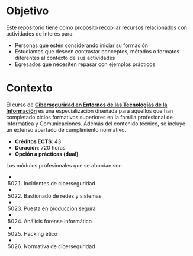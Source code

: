 # Objetivo

Este repositorio tiene como propósito recopilar recursos relacionados con actividades de interés para:
- Personas que estén considerando iniciar su formación
- Estudiantes que deseen contrastar conceptos, métodos o formatos diferentes al contexto de sus actividades
- Egresados que necesiten repasar con ejemplos prácticos

# Contexto

El curso de [**Ciberseguridad en Entornos de las Tecnologías de la Información**](https://www.educacionfpydeportes.gob.es/dam/jcr:f7bd11cf-d85f-4436-9ae1-5acd4d1e2041/07-fp-cs-ce-ciberseguridad.pdf) es una especialización diseñada para aquellos que han completado ciclos formativos superiores en la familia profesional de Informática y Comunicaciones. Además del contenido técnico, se incluye un extenso apartado de cumplimiento normativo.

- **Créditos ECTS**: 43
- **Duración**: 720 horas
- **Opción a prácticas (dual)**

Los módulos profesionales que se abordan son
- 5021. Incidentes de ciberseguridad
- 5022. Bastionado de redes y sistemas
- 5023. Puesta en producción segura
- 5024. Análisis forense informático
- 5025. Hacking ético
- 5026. Normativa de ciberseguridad


